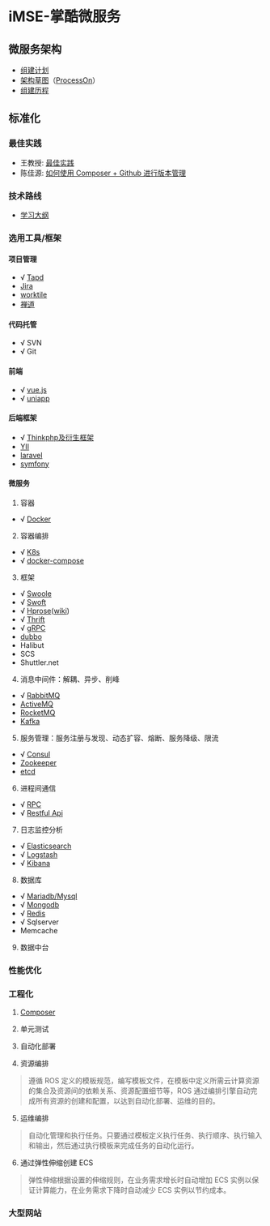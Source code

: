 # iMSE-掌酷微服务
## 微服务架构
+ [组建计划](iMSE-plan2020.md)
+ [架构草图](2020-iMSE.jpg)（[ProcessOn](https://www.processon.com/view/link/5e00663fe4b0125e29159020)）
+ [组建历程](iMSE-memo.md)

## 标准化
### 最佳实践
+ 王教授: [最佳实践](iMSE-DevOps.md)
+ 陈佳源: [如何使用 Composer + Github 进行版本管理](iMSE-std-composer.md)

### 技术路线
+ [学习大纲](iMSE-TechStack.md)

### 选用工具/框架
#### 项目管理
+ √ [Tapd](https://www.tapd.cn)
+ [Jira](https://zhuanlan.zhihu.com/p/107055009)
+ [worktile](https://worktile.com/)
+ [禅道](https://www.zentao.net/)

#### 代码托管
+ √ SVN
+ √ Git

#### 前端
+ √ [vue.js](https://cn.vuejs.org/)
+ √ [uniapp](https://uniapp.dcloud.io/)

#### 后端框架
+ √ [Thinkphp及衍生框架](https://www.kancloud.cn/manual/thinkphp6_0/1037479)
+ [YII](https://www.yiiframework.com)
+ [laravel](https://laravel.com)
+ [symfony](http://www.symfonychina.com)

#### 微服务
1. 容器
+ √ [Docker](https://hub.docker.com/)

2. 容器编排
+ √ [K8s](https://www.kubernetes.org.cn/k8s)
+ √ [docker-compose](https://docs.docker.com/compose/reference/overview/)

3. 框架
+ √ [Swoole](https://wiki.swoole.com/)
+ √ [Swoft](https://www.swoft.org/documents/v2/)
+ √ [Hprose](https://github.com/hprose)([wiki](https://github.com/hprose/hprose-php/wiki))
+ √ [Thrift](http://thrift.apache.org/)
+ √ [gRPC](http://doc.oschina.net/grpc?t=57966)
+ [dubbo](http://dubbo.apache.org/zh-cn/docs/user/preface/background.html)
+ Halibut
+ SCS
+ Shuttler.net

4. 消息中间件：解耦、异步、削峰
+ √ [RabbitMQ](https://www.rabbitmq.com/getstarted.html)
+ [ActiveMQ](http://activemq.apache.org/)
+ [RocketMQ](http://rocketmq.apache.org/)
+ [Kafka](http://kafka.apache.org/documentation/)

5. 服务管理：服务注册与发现、动态扩容、熔断、服务降级、限流
+ √ [Consul](https://www.consul.io)
+ [Zookeeper](http://zookeeper.apache.org/)
+ [etcd](https://etcd.io/)

6. 进程间通信
+ √ [RPC](https://www.swoft.org/documents/v2/core-components/rpc-server/)
+ √ [Restful Api](https://segmentfault.com/a/1190000019818569)

7. 日志监控分析
+ √ [Elasticsearch](https://www.elastic.co/cn/)
+ √ [Logstash](https://www.elastic.co/cn/logstash)
+ √ [Kibana](https://www.elastic.co/cn/kibana)

8. 数据库
+ √ [Mariadb/Mysql](https://mariadb.org)
+ √ [Mongodb](www.mongodb.org)
+ √ [Redis](https://redis.io)
+ √ Sqlserver
+ Memcache

9. 数据中台


### 性能优化

### 工程化
1. [Composer](https://www.phpcomposer.com/)

2. 单元测试

3. 自动化部署

4. 资源编排
> 遵循 ROS 定义的模板规范，编写模板文件，在模板中定义所需云计算资源的集合及资源间的依赖关系、资源配置细节等，ROS 通过编排引擎自动完成所有资源的创建和配置，以达到自动化部署、运维的目的。

5. 运维编排
> 自动化管理和执行任务。只要通过模板定义执行任务、执行顺序、执行输入和输出，然后通过执行模板来完成任务的自动化运行。

6. 通过弹性伸缩创建 ECS
> 弹性伸缩根据设置的伸缩规则，在业务需求增长时自动增加 ECS 实例以保证计算能力，在业务需求下降时自动减少 ECS 实例以节约成本。

### 大型网站


